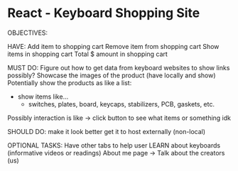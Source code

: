 # React - Keyboard Shopping Site

OBJECTIVES:

HAVE:
Add item to shopping cart
Remove item from shopping cart
Show items in shopping cart
Total $ amount in shopping cart


MUST DO:
Figure out how to get data from keyboard websites to show links possibly?
Showcase the images of the product (have locally and show)
Potentially show the products as like a list:
- show items like...
    - switches, plates, board, keycaps, stabilizers, PCB, gaskets, etc.

Possibly interaction is like -> click button to see what items or something idk

SHOULD DO:
make it look better
get it to host externally (non-local)

OPTIONAL TASKS:
Have other tabs to help user LEARN about keyboards (informative videos or readings)
About me page -> Talk about the creators (us)
